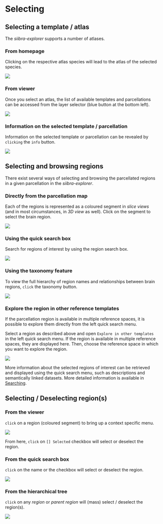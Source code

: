 # Selecting

## Selecting a template / atlas

The *siibra-explorer* supports a number of atlases.

### From homepage

Clicking on the respective atlas species will lead to the atlas of the selected species.

[![](images/siibra_landing-page.jpg)](images/siibra_landing-page.jpg)



### From viewer

Once you select an atlas, the list of available templates and parcellations can be accessed from the layer selector (blue button at the bottom left).

[![](images/selection-layer.jpg)](images/selection-layer.jpg)

### Information on the selected template / parcellation

Information on the selected template or parcellation can be revealed by `clicking` the `info` button.

[![](images/info-i.jpg)](images/info-i.jpg)


## Selecting and browsing regions

There exist several ways of selecting and browsing the parcellated regions in a given parcellation in the *siibra-explorer*.

### Directly from the parcellation map

Each of the regions is represented as a coloured segment in _slice views_ (and in most circumstances, in _3D view_ as well). Click on the segment to select the brain region.

[![](images/BigBrain_hoc1.png)](images/BigBrain_hoc1.png)

### Using the quick search box

Search for regions of interest by using the region search box.

[![](images/BigBrain_hoc1_quicksearch.png)](images/BigBrain_hoc1_quicksearch.png)



### Using the taxonomy feature

To view the full hierarchy of region names and relationships between brain regions, `click` the taxonomy button. 

[![](images/BigBrain_hoc1_taxonomy.png)](images/BigBrain_hoc1_taxonomy.png)



### Explore the region in other reference templates
If the parcellation region is available in multiple reference spaces, it is possible to explore them directly from the left quick search menu.

Select a region as described above and open `Explore in other templates` in the left quick search menu. If the region is available in multiple reference spaces, they are displayed here. Then, choose the reference space in which you want to explore the region.

[![](images/hoc1_other-templates.png)](images/hoc1-other-templates.png)

More information about the selected regions of interest can be retrieved and displayed using the quick search menu, such as descriptions and semantically linked datasets. More detailed information is available in [Searching](search.md).

## Selecting / Deselecting region(s)

### From the viewer

`click` on a region (coloured segment) to bring up a context specific menu.

[![](images/bigbrain_region_specific_dialog.png)](images/bigbrain_region_specific_dialog.png)

From here, `click` on `[] Selected` checkbox will select or deselect the region.

### From the quick search box

`click` on the name or the checkbox will select or deselect the region.

[![](images/bigbrain_quicksearch_hoc.png)](images/bigbrain_quicksearch_hoc.png)

### From the hierarchical tree

`click` on any _region_ or _parent region_ will (mass) select / deselect the region(s). 

[![](images/bigbrain_mass_select_regions.png)](images/bigbrain_mass_select_regions.png)
